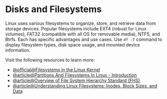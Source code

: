 # Disks and Filesystems

Linux uses various filesystems to organize, store, and retrieve data from storage devices. Popular filesystems include EXT4 (robust for Linux volumes), FAT32 (compatible with all OS for removable media), NTFS, and Btrfs. Each has specific advantages and use cases. Use `df -T` command to display filesystem types, disk space usage, and mounted device information.

Visit the following resources to learn more:

- [@official@Filesystems in the Linux Kernel](https://www.kernel.org/doc/html/v6.16-rc2/filesystems/index.html)
- [@article@Partitions And Filesystems In Linux - Introduction](https://www.linuxfordevices.com/tutorials/linux/partitions-and-filesystems)
- [@article@Overview of File System Hierarchy Standard (FHS)](https://access.redhat.com/documentation/ru-ru/red_hat_enterprise_linux/4/html/reference_guide/s1-filesystem-fhs#s3-filesystem-usr)
- [@article@Understanding Linux Filesystems: Inodes, Block Sizes, and Data](https://www.linuxjournal.com/content/understanding-linux-filesystems-inodes-block-sizes-and-data-structures)